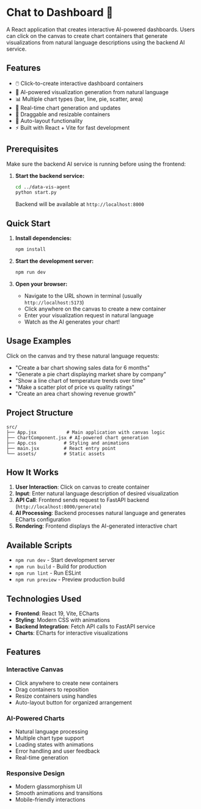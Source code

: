 # Chat to Dashboard 🎨

A React application that creates interactive AI-powered dashboards. Users can click on the canvas to create chart containers that generate visualizations from natural language descriptions using the backend AI service.

## Features

- 🖱️ Click-to-create interactive dashboard containers
- 🤖 AI-powered visualization generation from natural language
- 📊 Multiple chart types (bar, line, pie, scatter, area)
- 🔄 Real-time chart generation and updates
- 📏 Draggable and resizable containers
- 📐 Auto-layout functionality
- ⚡ Built with React + Vite for fast development

## Prerequisites

Make sure the backend AI service is running before using the frontend:

1. **Start the backend service:**
   ```bash
   cd ../data-vis-agent
   python start.py
   ```
   Backend will be available at `http://localhost:8000`

## Quick Start

1. **Install dependencies:**
   ```bash
   npm install
   ```

2. **Start the development server:**
   ```bash
   npm run dev
   ```

3. **Open your browser:**
   - Navigate to the URL shown in terminal (usually `http://localhost:5173`)
   - Click anywhere on the canvas to create a new container
   - Enter your visualization request in natural language
   - Watch as the AI generates your chart!

## Usage Examples

Click on the canvas and try these natural language requests:

- "Create a bar chart showing sales data for 6 months"
- "Generate a pie chart displaying market share by company"
- "Show a line chart of temperature trends over time"
- "Make a scatter plot of price vs quality ratings"
- "Create an area chart showing revenue growth"

## Project Structure

```
src/
├── App.jsx           # Main application with canvas logic
├── ChartComponent.jsx # AI-powered chart generation
├── App.css          # Styling and animations
├── main.jsx         # React entry point
└── assets/          # Static assets
```

## How It Works

1. **User Interaction**: Click on canvas to create container
2. **Input**: Enter natural language description of desired visualization
3. **API Call**: Frontend sends request to FastAPI backend (`http://localhost:8000/generate`)
4. **AI Processing**: Backend processes natural language and generates ECharts configuration
5. **Rendering**: Frontend displays the AI-generated interactive chart

## Available Scripts

- `npm run dev` - Start development server
- `npm run build` - Build for production
- `npm run lint` - Run ESLint
- `npm run preview` - Preview production build

## Technologies Used

- **Frontend**: React 19, Vite, ECharts
- **Styling**: Modern CSS with animations
- **Backend Integration**: Fetch API calls to FastAPI service
- **Charts**: ECharts for interactive visualizations

## Features

### Interactive Canvas
- Click anywhere to create new containers
- Drag containers to reposition
- Resize containers using handles
- Auto-layout button for organized arrangement

### AI-Powered Charts
- Natural language processing
- Multiple chart type support
- Loading states with animations
- Error handling and user feedback
- Real-time generation

### Responsive Design
- Modern glassmorphism UI
- Smooth animations and transitions
- Mobile-friendly interactions